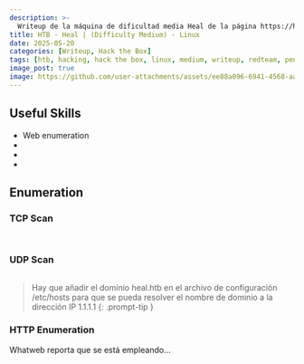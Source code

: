 ```yaml
---
description: >-
  Writeup de la máquina de dificultad media Heal de la página https://hackthebox.eu
title: HTB - Heal | (Difficulty Medium) - Linux
date: 2025-05-20
categories: [Writeup, Hack the Box]
tags: [htb, hacking, hack the box, linux, medium, writeup, redteam, pentesting]
image_post: true
image: https://github.com/user-attachments/assets/ee88a096-6941-4568-aae3-45dc960843a1
---
```


## Useful Skills

* Web enumeration
* 
* 
* 

## Enumeration

### TCP Scan

 ```bash
```

```bash

```

### UDP Scan

 ```bash
```

> Hay que añadir el dominio heal.htb en el archivo de configuración /etc/hosts para que se pueda resolver el nombre de dominio a la dirección IP 1.1.1.1
{: .prompt-tip }

### HTTP Enumeration

Whatweb reporta que se está empleando...

```bash
```
